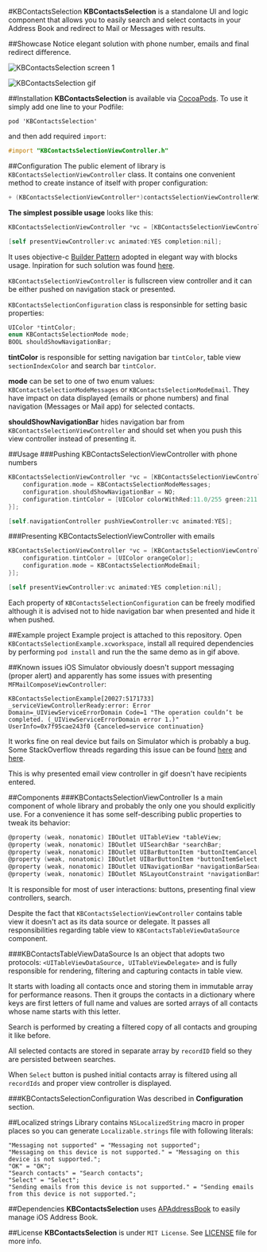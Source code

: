 #KBContactsSelection
**KBContactsSelection** is a standalone UI and logic component that allows you to easily search and select contacts in your Address Book and redirect to Mail or Messages with results.

##Showcase
Notice elegant solution with phone number, emails and final redirect difference.

![KBContactsSelection screen 1](https://raw.githubusercontent.com/burczyk/KBContactsSelection/master/assets/KBContactsSelection.png)

![KBContactsSelection gif](https://raw.githubusercontent.com/burczyk/KBContactsSelection/master/assets/KBContactsSelection.gif)

##Installation
**KBContactsSelection** is available via [CocoaPods](http://cocoapods.org). To use it simply add one line to your Podfile:

```
pod 'KBContactsSelection'
```

and then add required `import`:

```objective-c
#import "KBContactsSelectionViewController.h"
```

##Configuration
The public element of library is `KBContactsSelectionViewController` class. It contains one convenient method to create instance of itself with proper configuration:

```objective-c
+ (KBContactsSelectionViewController*)contactsSelectionViewControllerWithConfiguration:(void (^)(KBContactsSelectionConfiguration* configuration))configurationBlock;
```

**The simplest possible usage** looks like this:

```objective-c
KBContactsSelectionViewController *vc = [KBContactsSelectionViewController contactsSelectionViewControllerWithConfiguration:nil];

[self presentViewController:vc animated:YES completion:nil];
```


It uses objective-c [Builder Pattern](http://en.wikipedia.org/wiki/Builder_pattern) adopted in elegant way with blocks usage. Inpiration for such solution was found [here](http://joris.kluivers.nl/blog/2014/04/08/the-builder-pattern-in-objective-c-foundation/).

`KBContactsSelectionViewController` is fullscreen view controller and it can be either pushed on navigation stack or presented.

`KBContactsSelectionConfiguration` class is responsinble for setting basic properties:

```objective-c
UIColor *tintColor;
enum KBContactsSelectionMode mode;
BOOL shouldShowNavigationBar;
```

**tintColor** is responsible for setting navigation bar `tintColor`, table view `sectionIndexColor` and search bar `tintColor`.

**mode** can be set to one of two enum values: `KBContactsSelectionModeMessages` or `KBContactsSelectionModeEmail`. They have impact on data displayed (emails or phone numbers) and final navigation (Messages or Mail app) for selected contacts.

**shouldShowNavigationBar** hides navigation bar from `KBContactsSelectionViewController` and should set when you push this view controller instead of presenting it.

##Usage
###Pushing KBContactsSelectionViewController with phone numbers

```objective-c
KBContactsSelectionViewController *vc = [KBContactsSelectionViewController contactsSelectionViewControllerWithConfiguration:^(KBContactsSelectionConfiguration *configuration) {
    configuration.mode = KBContactsSelectionModeMessages;
    configuration.shouldShowNavigationBar = NO;
    configuration.tintColor = [UIColor colorWithRed:11.0/255 green:211.0/255 blue:24.0/255 alpha:1];
}];

[self.navigationController pushViewController:vc animated:YES];
```

###Presenting KBContactsSelectionViewController with emails

```objective-c
KBContactsSelectionViewController *vc = [KBContactsSelectionViewController contactsSelectionViewControllerWithConfiguration:^(KBContactsSelectionConfiguration *configuration) {
    configuration.tintColor = [UIColor orangeColor];
    configuration.mode = KBContactsSelectionModeEmail;
}];

[self presentViewController:vc animated:YES completion:nil];
```

Each property of `KBContactsSelectionConfiguration` can be freely modified although it is advised not to hide navigation bar when presented and hide it when pushed.

##Example project
Example project is attached to this repository. Open `KBContactsSelectionExample.xcworkspace`, install all required dependencies by performing `pod install` and run the the same demo as in gif above.

##Known issues
iOS Simulator obviously doesn't support messaging (proper alert) and apparently has some issues with presenting `MFMailComposeViewController`:

```
KBContactsSelectionExample[20027:5171733] _serviceViewControllerReady:error: Error Domain=_UIViewServiceErrorDomain Code=1 "The operation couldn’t be completed. (_UIViewServiceErrorDomain error 1.)" UserInfo=0x7f95cae243f0 {Canceled=service continuation}
```

It works fine on real device but fails on Simulator which is probably a bug. Some StackOverflow threads regarding this issue can be found [here](http://stackoverflow.com/questions/25604552/i-have-real-misunderstanding-with-mfmailcomposeviewcontroller-in-swift-ios8-in) and [here](http://stackoverflow.com/questions/25604552/i-have-real-misunderstanding-with-mfmailcomposeviewcontroller-in-swift-ios8-in).

This is why presented email view controller in gif doesn't have recipients entered.

##Components
###KBContactsSelectionViewController
Is a main component of whole library and probably the only one you should explicitly use. For a convenience it has some self-describing public properties to tweak its behavior:

```objective-c
@property (weak, nonatomic) IBOutlet UITableView *tableView;
@property (weak, nonatomic) IBOutlet UISearchBar *searchBar;
@property (weak, nonatomic) IBOutlet UIBarButtonItem *buttonItemCancel;
@property (weak, nonatomic) IBOutlet UIBarButtonItem *buttonItemSelect;
@property (weak, nonatomic) IBOutlet UINavigationBar *navigationBarSearchContacts;
@property (weak, nonatomic) IBOutlet NSLayoutConstraint *navigationBarSearchContactsHeight;
```

It is responsible for most of user interactions: buttons, presenting final view controllers, search. 

Despite the fact that `KBContactsSelectionViewController` contains table view it doesn't act as its data source or delegate. It passes all responsibilities regarding table view to `KBContactsTableViewDataSource` component.

###KBContactsTableViewDataSource
Is an object that adopts two protocols: `<UITableViewDataSource, UITableViewDelegate>` and is fully responsible for rendering, filtering and capturing contacts in table view.

It starts with loading all contacts once and storing them in immutable array for performance reasons. Then it groups the contacts in a dictionary where keys are first letters of full name and values are sorted arrays of all contacts whose name starts with this letter.

Search is performed by creating a filtered copy of all contacts and grouping it like before.

All selected contacts are stored in separate array by `recordID` field so they are persisted between searches.

When `Select` button is pushed initial contacts array is filtered using all `recordIds` and proper view controller is displayed.

###KBContactsSelectionConfiguration
Was described in **Configuration** section.

##Localized strings
Library contains `NSLocalizedString` macro in proper places so you can generate `Localizable.strings` file with following literals:

```
"Messaging not supported" = "Messaging not supported";
"Messaging on this device is not supported." = "Messaging on this device is not supported.";
"OK" = "OK";
"Search contacts" = "Search contacts";
"Select" = "Select";
"Sending emails from this device is not supported." = "Sending emails from this device is not supported.";
```

##Dependencies
**KBContactsSelection** uses [APAddressBook](https://github.com/Alterplay/APAddressBook) to easily manage iOS Address Book.

##License
**KBContactsSelection** is under `MIT License`. See [LICENSE](https://github.com/burczyk/KBContactsSelection/blob/master/LICENSE) file for more info.